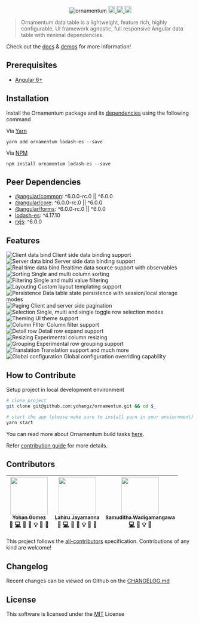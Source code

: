 <p align="center">
  <img src="https://raw.githubusercontent.com/yohangz/ornamentum/master/docs/images/ornamentum.svg" alt="ornamentum"/>
  
  <a href="https://travis-ci.org/yohangz/ornamentum">
    <img src="https://travis-ci.org/yohangz/ornamentum.svg?branch=master" alt="travis build" height="18">
  </a>
  <a href="https://github.com/yohangz/ornamentum/blob/master/LICENSE">
    <img src="https://img.shields.io/badge/license-MIT-blue.svg?style=flat" alt="license" height="18">
  </a>  
  <a href="https://badge.fury.io/js/ornamentum">
    <img src="https://badge.fury.io/js/ornamentum.svg" alt="npm version" height="18">
  </a>
</p>

> Ornamentum data table is a lightweight, feature rich, highly configurable, UI framework agnostic, full responsive Angular data table with minimal dependencies. 

Check out the [docs](https://ornamentum.app/api-docs/) & [demos](https://ornamentum.app/) for more information!

## Prerequisites

- [Angular 6+](https://angular.io/)

## Installation

Install the Ornamentum package and its [dependencies](#peer-dependencies) using the following command

Via [Yarn](https://yarnpkg.com/lang/en/)

```yarn add ornamentum lodash-es --save```

Via [NPM](https://www.npmjs.com/)

```npm install ornamentum lodash-es --save```

## Peer Dependencies

- [@angular/common](https://www.npmjs.com/package/@angular/common): ^6.0.0-rc.0 || ^6.0.0
- [@angular/core](https://www.npmjs.com/package/@angular/core): ^6.0.0-rc.0 || ^6.0.0
- [@angular/forms](https://www.npmjs.com/package/@angular/forms): ^6.0.0-rc.0 || ^6.0.0
- [lodash-es](https://www.npmjs.com/package/lodash-es): ^4.17.10
- [rxjs](https://rxjs-dev.firebaseapp.com/): ^6.0.0

## Features

<img src="https://raw.githubusercontent.com/yohangz/ornamentum/master/docs/images/data-client.svg" alt="Client data bind"/> Client side data binding support </br>
<img src="https://raw.githubusercontent.com/yohangz/ornamentum/master/docs/images/data-server.svg" alt="Server data bind"/> Server side data binding support </br>
<img src="https://raw.githubusercontent.com/yohangz/ornamentum/master/docs/images/data-realtime.svg" alt="Real time data bind"/> Realtime data source support with observables </br>
<img src="https://raw.githubusercontent.com/yohangz/ornamentum/master/docs/images/sort.svg" alt="Sorting"/> Single and multi column sorting </br>
<img src="https://raw.githubusercontent.com/yohangz/ornamentum/master/docs/images/filter.svg" alt="Filtering"/> Single and multi value filtering </br>
<img src="https://raw.githubusercontent.com/yohangz/ornamentum/master/docs/images/layout.svg" alt="Layouting"/> Custom layout templating support </br>
<img src="https://raw.githubusercontent.com/yohangz/ornamentum/master/docs/images/persist.svg" alt="Persistence"/> Data table state persistence with session/local storage modes </br>
<img src="https://raw.githubusercontent.com/yohangz/ornamentum/master/docs/images/paging.svg" alt="Paging"/> Client and server side pagination </br>
<img src="https://raw.githubusercontent.com/yohangz/ornamentum/master/docs/images/select.svg" alt="Selection"/> Single, multi and single toggle row selection modes </br>
<img src="https://raw.githubusercontent.com/yohangz/ornamentum/master/docs/images/palette.svg" alt="Theming"/> UI theme support </br>
<img src="https://raw.githubusercontent.com/yohangz/ornamentum/master/docs/images/column-filter.svg" alt="Column FIlter"/> Column filter support </br>
<img src="https://raw.githubusercontent.com/yohangz/ornamentum/master/docs/images/row-expand.svg" alt="Detail row"/> Detail row expand support </br>
<img src="https://raw.githubusercontent.com/yohangz/ornamentum/master/docs/images/resize.svg" alt="Resizing"/> Experimental column resizing </br>
<img src="https://raw.githubusercontent.com/yohangz/ornamentum/master/docs/images/group.svg" alt="Grouping"/> Experimental row grouping support </br>
<img src="https://raw.githubusercontent.com/yohangz/ornamentum/master/docs/images/translate.svg" alt="Translation"/> Translation support and much more </br>
<img src="https://raw.githubusercontent.com/yohangz/ornamentum/master/docs/images/event-bind.svg" alt="Global configuration"/> Global configuration overriding capability

## How to Contribute

Setup project in local development environment

```sh
# clone project
git clone git@github.com:yohangz/ornamentum.git && cd $_

# start the app (please make sure to install yarn in your enviornment)
yarn start
```
You can read more about Ornamentum build tasks [here](https://github.com/yohangz/ornamentum/blob/master/docs/BUILD_TASK.md).

Refer [contribution guide](https://github.com/yohangz/ornamentum/blob/master/CONTRIBUTING.md) for more details.

## Contributors

<!-- ALL-CONTRIBUTORS-LIST:START - Do not remove or modify this section -->
|[<img src="https://avatars2.githubusercontent.com/u/5279079?s=400&v=4" width="100px;"/><br /><sub>Yohan Gomez</sub>][yohan-profile]<br />💬 [💻](https://github.com/yohangz/ornamentum/commits?author=yohangz) 📖 🎨 💡 🤔 👀|[<img src="https://avatars2.githubusercontent.com/u/6312524?s=400&u=efc9267c6f903c379fafaaf7b3b0d9a939474c01&v=4" width="100px;"/><br /><sub>Lahiru Jayamanna</sub>][lahiru-profile]<br />💬 [💻](https://github.com/yohangz/ornamentum/commits?author=lahiruz) 📖 🎨 💡 🤔 👀|[<img src="https://avatars2.githubusercontent.com/u/35022498?s=400&v=4" width="100px;"/><br /><sub>Samuditha Wadigamangawa</sub>][samuditha-profile]<br />[💻](https://github.com/yohangz/ornamentum/commits?author=samudithaw) 🎨 💡 🤔|
| :---: | :---: | :---: |
<!-- ALL-CONTRIBUTORS-LIST:END -->

This project follows the [all-contributors](https://github.com/kentcdodds/all-contributors) specification.
Contributions of any kind are welcome!

## Changelog

Recent changes can be viewed on Github on the [CHANGELOG.md](https://github.com/yohangz/ornamentum/blob/master/CHANGELOG.md)

## License

This software is licensed under the [MIT][license] License

[license]: https://github.com/yohangz/ornamentum/blob/master/LICENSE

[yohan-profile]: https://github.com/yohangz
[lahiru-profile]: https://github.com/lahiruz
[samuditha-profile]: https://github.com/samudithaw
